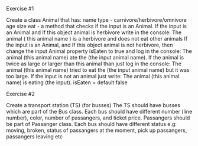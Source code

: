 Exercise #1

Create a class Animal that has:
name
type - carnivore/herbivore/omnivore
age
size
eat - a method that checks if the input is an Animal.
If the input is an Animal and If this object animal is herbivore write in the console: The animal ( this animal name ) is a herbivore and does not eat other animals
If the input is an Animal, and If this object animal is not herbivore, then change the input Animal property isEaten to true and log in the console: The animal (this animal name) ate the (the input animal name).
If the animal is twice as large or larger than this animal than just log in the console: The animal (this animal name) tried to eat the (the input animal name) but it was too large.
If the input is not an animal just write: The animal (this animal name) is eating (the input).
isEaten = default false

Exercise #2

Create a transport station (TS) (for busses)
The TS should have busses which are part of the Bus class.
Each bus should have different number (line number), color, number of passangers, and ticket price.
Passangers should be part of Passanger class.
Each bus should have different status e.g: moving, broken, status of passangers at the moment, pick up passangers, passangers leaving etc
